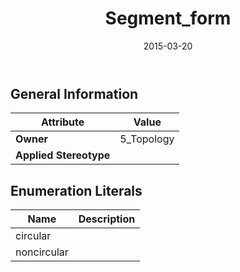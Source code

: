 ﻿---
title: Segment_form
toc: false
type: specs
date: "2015-03-20"
draft: false
specification: KBL
version: 2.4.sr1
documentType: "Recommendation"
elementType: Class
classes:
  - Segment_form
menu_name: kbl-2.4.sr1
---

## General Information

| Attribute               | Value |
|-------------------------|-------|
| **Owner**               | 5_Topology |
| **Applied Stereotype**  |   |

## Enumeration Literals
| Name          | **Description** |
|---------------|-----------------|
| circular |  |
| noncircular |  |

